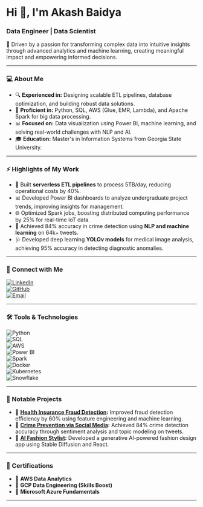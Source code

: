 # Hi 👋, I'm Akash Baidya  
### Data Engineer | Data Scientist  

🚀 Driven by a passion for transforming complex data into intuitive insights through advanced analytics and machine learning, creating meaningful impact and empowering informed decisions.  

---

### 💻 About Me  
- 🔍 **Experienced in:** Designing scalable ETL pipelines, database optimization, and building robust data solutions.  
- 🌟 **Proficient in:** Python, SQL, AWS (Glue, EMR, Lambda), and Apache Spark for big data processing.  
- 📊 **Focused on:** Data visualization using Power BI, machine learning, and solving real-world challenges with NLP and AI.  
- 🎓 **Education:** Master's in Information Systems from Georgia State University.  

---

### ⚡ Highlights of My Work  
- 🚀 Built **serverless ETL pipelines** to process 5TB/day, reducing operational costs by 40%.  
- 📊 Developed Power BI dashboards to analyze undergraduate project trends, improving insights for management.  
- 🌐 Optimized Spark jobs, boosting distributed computing performance by 25% for real-time IoT data.  
- 🔎 Achieved 84% accuracy in crime detection using **NLP and machine learning** on 64k+ tweets.
- 🩺 Developed deep learning **YOLOv models** for medical image analysis, achieving 95% accuracy in detecting diagnostic anomalies.


---

### 🔗 Connect with Me  
[![LinkedIn](https://img.shields.io/badge/LinkedIn-Connect-blue?logo=linkedin)](https://www.linkedin.com/in/akashbaidya15)  
[![GitHub](https://img.shields.io/badge/GitHub-Follow-black?logo=github)](https://github.com/akashbaidya015)  
[![Email](https://img.shields.io/badge/Email-akash.baidya066%40gmail.com-red?logo=gmail)](mailto:akash.baidya066@gmail.com)  

---

### 🛠️ Tools & Technologies  

![Python](https://img.shields.io/badge/Python-3776AB?logo=python&logoColor=white)  
![SQL](https://img.shields.io/badge/SQL-4479A1?logo=mysql&logoColor=white)  
![AWS](https://img.shields.io/badge/AWS-FF9900?logo=amazon-aws&logoColor=white)  
![Power BI](https://img.shields.io/badge/PowerBI-F2C811?logo=power-bi&logoColor=black)  
![Spark](https://img.shields.io/badge/Spark-E25A1C?logo=apache-spark&logoColor=white)  
![Docker](https://img.shields.io/badge/Docker-2496ED?logo=docker&logoColor=white)  
![Kubernetes](https://img.shields.io/badge/Kubernetes-326CE5?logo=kubernetes&logoColor=white)  
![Snowflake](https://img.shields.io/badge/Snowflake-29B5E8?logo=snowflake&logoColor=white)  

---

### 📂 Notable Projects  

- 🔎 **[Health Insurance Fraud Detection](https://github.com/akashbaidya015/Health_Insurance_Fraud_Detection):** Improved fraud detection efficiency by 60% using feature engineering and machine learning.  
- 🚓 **[Crime Prevention via Social Media](https://github.com/akashbaidya015/Harnessing-Social-Media-for-Early-Crime-Detection):** Achieved 84% crime detection accuracy through sentiment analysis and topic modeling on tweets.  
- 👗 **[AI Fashion Stylist](https://github.com/akashbaidya015/Ai_fasion_designer):** Developed a generative AI-powered fashion design app using Stable Diffusion and React.  

---

### 🌟 Certifications  
- 🏅 **AWS Data Analytics**  
- 🏅 **GCP Data Engineering (Skills Boost)**  
- 🏅 **Microsoft Azure Fundamentals**

---
